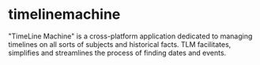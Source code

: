 timelinemachine
===============

"TimeLine Machine" is a cross-platform application dedicated to managing timelines on all sorts of subjects and historical facts. TLM facilitates, simplifies and streamlines the process of finding dates and events.
